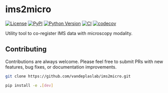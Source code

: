 # ims2micro

[![License](https://img.shields.io/pypi/l/ims2micro.svg?color=green)](https://github.com/vandeplaslab/ims2micro/raw/main/LICENSE)
[![PyPI](https://img.shields.io/pypi/v/ims2micro.svg?color=green)](https://pypi.org/project/ims2micro)
[![Python Version](https://img.shields.io/pypi/pyversions/ims2micro.svg?color=green)](https://python.org)
[![CI](https://github.com/vandeplaslab/ims2micro/actions/workflows/ci.yml/badge.svg)](https://github.com/vandeplaslab/ims2micro/actions/workflows/ci.yml)
[![codecov](https://codecov.io/gh/vandeplaslab/ims2micro/branch/main/graph/badge.svg)](https://codecov.io/gh/vandeplaslab/ims2micro)

Utility tool to co-register IMS data with microscopy modality.

## Contributing

Contributions are always welcome. Please feel free to submit PRs with new features, bug fixes, or documentation improvements.

```bash
git clone https://github.com/vandeplaslab/ims2micro.git

pip install -e .[dev]
```